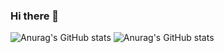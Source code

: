 ### Hi there 👋
![Anurag's GitHub stats](https://github-readme-stats.vercel.app/api?username=devbiel1&theme=midnight-purple&show_icons=true) 
![Anurag's GitHub stats](https://github-readme-repo.vercel.app/api?username=devbiel1&theme=midnight-purple&show_icons=true) 
